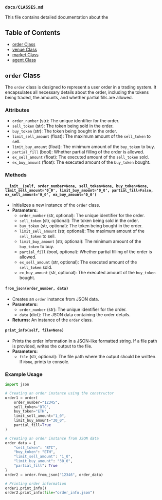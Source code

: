 ### `docs/CLASSES.md`

This file contains detailed documentation about the 

## Table of Contents
  - [order Class](#order-class)
  - [venue Class](#venue-class)
  - [market Class](#market-class)
  - [agent Class](#agent-class)

## `order` Class

The `order` class is designed to represent a user order in a trading system. It encapsulates all necessary details about the order, including the tokens being traded, the amounts, and whether partial fills are allowed.

### Attributes

- `order_number` (str): The unique identifier for the order.
- `sell_token` (str): The token being sold in the order.
- `buy_token` (str): The token being bought in the order.
- `limit_sell_amount` (float): The maximum amount of the `sell_token` to sell.
- `limit_buy_amount` (float): The minimum amount of the `buy_token` to buy.
- `partial_fill` (bool): Whether partial filling of the order is allowed.
- `ex_sell_amount` (float): The executed amount of the `sell_token` sold.
- `ex_buy_amount` (float): The executed amount of the `buy_token` bought.

### Methods

#### `__init__(self, order_number=None, sell_token=None, buy_token=None, limit_sell_amount='0_0', limit_buy_amount='0_0', partial_fill=False, ex_sell_amount='0_0', ex_buy_amount='0_0')`
  - Initializes a new instance of the `order` class.
  - **Parameters:**
    - `order_number` (str, optional): The unique identifier for the order.
    - `sell_token` (str, optional): The token being sold in the order.
    - `buy_token` (str, optional): The token being bought in the order.
    - `limit_sell_amount` (str, optional): The maximum amount of the `sell_token` to sell.
    - `limit_buy_amount` (str, optional): The minimum amount of the `buy_token` to buy.
    - `partial_fill` (bool, optional): Whether partial filling of the order is allowed.
    - `ex_sell_amount` (str, optional): The executed amount of the `sell_token` sold.
    - `ex_buy_amount` (str, optional): The executed amount of the `buy_token` bought.

#### `from_json(order_number, data)`
  - Creates an `order` instance from JSON data.
  - **Parameters:**
    - `order_number` (str): The unique identifier for the order.
    - `data` (dict): The JSON data containing the order details.
  - **Returns:** An instance of the `order` class.

#### `print_info(self, file=None)`
  - Prints the order information in a JSON-like formatted string. If a file path is provided, writes the output to the file.
  - **Parameters:**
    - `file` (str, optional): The file path where the output should be written. If `None`, prints to console.

### Example Usage

```python
import json

# Creating an order instance using the constructor
order1 = order(
    order_number="12345",
    sell_token="BTC",
    buy_token="ETH",
    limit_sell_amount="1_0",
    limit_buy_amount="30_0",
    partial_fill=True
)

# Creating an order instance from JSON data
order_data = {
    "sell_token": "BTC",
    "buy_token": "ETH",
    "limit_sell_amount": "1_0",
    "limit_buy_amount": "30_0",
    "partial_fill": True
}
order2 = order.from_json("12346", order_data)

# Printing order information
order1.print_info()
order2.print_info(file="order_info.json")

